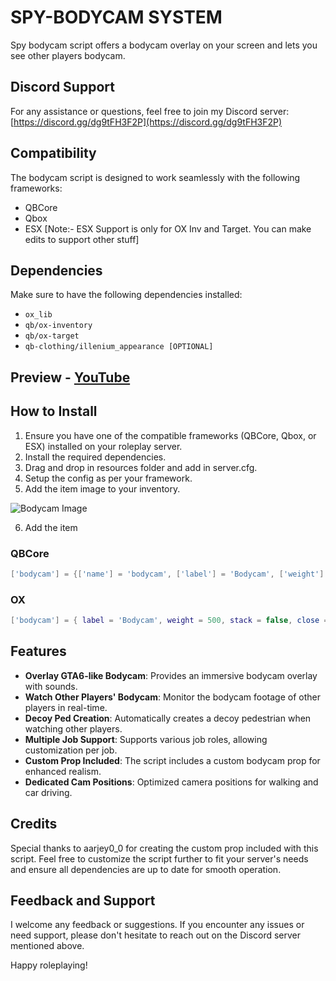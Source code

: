 # SPY-BODYCAM SYSTEM
Spy bodycam script offers a bodycam overlay on your screen and lets you see other players bodycam.

## Discord Support
For any assistance or questions, feel free to join my Discord server: [https://discord.gg/dg9tFH3F2P](https://discord.gg/dg9tFH3F2P)

## Compatibility
The bodycam script is designed to work seamlessly with the following frameworks:
- QBCore
- Qbox
- ESX [Note:- ESX Support is only for OX Inv and Target. You can make edits to support other stuff]

## Dependencies
Make sure to have the following dependencies installed:
- `ox_lib`
- `qb/ox-inventory`
- `qb/ox-target`
- `qb-clothing/illenium_appearance [OPTIONAL]`

## Preview - [YouTube](https://youtu.be/bDKH9l0Zhzc)

## How to Install
1. Ensure you have one of the compatible frameworks (QBCore, Qbox, or ESX) installed on your roleplay server.
2. Install the required dependencies.
3. Drag and drop in resources folder and add in server.cfg.
4. Setup the config as per your framework.
5. Add the item image to your inventory.

![Bodycam Image](https://i.imgur.com/CuSyeZT.png)

6. Add the item

### QBCore
```lua
['bodycam'] = {['name'] = 'bodycam', ['label'] = 'Bodycam', ['weight'] = 500, ['type'] = 'item', ['image'] = 'bodycam.png', ['unique'] = true, ['useable'] = true, ['shouldClose'] = true, ['combinable'] = nil, ['description'] = 'Bodycam for authorized personnel only'},
```
### OX
```lua
['bodycam'] = { label = 'Bodycam', weight = 500, stack = false, close = true },
```
## Features
- **Overlay GTA6-like Bodycam**: Provides an immersive bodycam overlay with sounds.
- **Watch Other Players' Bodycam**: Monitor the bodycam footage of other players in real-time.
- **Decoy Ped Creation**: Automatically creates a decoy pedestrian when watching other players.
- **Multiple Job Support**: Supports various job roles, allowing customization per job.
- **Custom Prop Included**: The script includes a custom bodycam prop for enhanced realism.
- **Dedicated Cam Positions**: Optimized camera positions for walking and car driving.

## Credits
Special thanks to aarjey0_0 for creating the custom prop included with this script.
Feel free to customize the script further to fit your server's needs and ensure all dependencies are up to date for smooth operation.

## Feedback and Support
I welcome any feedback or suggestions. If you encounter any issues or need support, please don't hesitate to reach out on the Discord server mentioned above.

Happy roleplaying!


